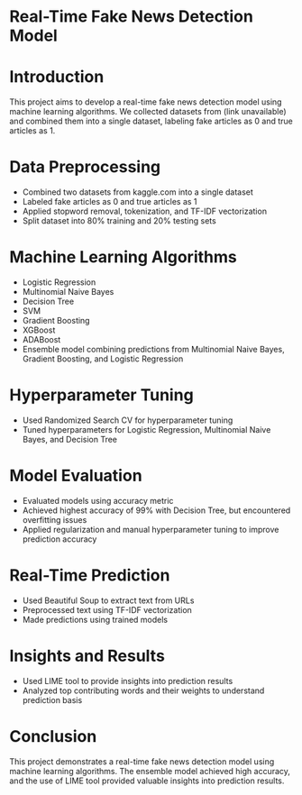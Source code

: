 # Real-Time Fake News Detection Model

# Introduction
This project aims to develop a real-time fake news detection model using machine learning algorithms. We collected datasets from (link unavailable) and combined them into a single dataset, labeling fake articles as 0 and true articles as 1.

# Data Preprocessing
- Combined two datasets from kaggle.com into a single dataset
- Labeled fake articles as 0 and true articles as 1
- Applied stopword removal, tokenization, and TF-IDF vectorization
- Split dataset into 80% training and 20% testing sets

# Machine Learning Algorithms
- Logistic Regression
- Multinomial Naive Bayes
- Decision Tree
- SVM
- Gradient Boosting
- XGBoost
- ADABoost
- Ensemble model combining predictions from Multinomial Naive Bayes, Gradient Boosting, and Logistic Regression

# Hyperparameter Tuning
- Used Randomized Search CV for hyperparameter tuning
- Tuned hyperparameters for Logistic Regression, Multinomial Naive Bayes, and Decision Tree

# Model Evaluation
- Evaluated models using accuracy metric
- Achieved highest accuracy of 99% with Decision Tree, but encountered overfitting issues
- Applied regularization and manual hyperparameter tuning to improve prediction accuracy

# Real-Time Prediction
- Used Beautiful Soup to extract text from URLs
- Preprocessed text using TF-IDF vectorization
- Made predictions using trained models

# Insights and Results
- Used LIME tool to provide insights into prediction results
- Analyzed top contributing words and their weights to understand prediction basis

# Conclusion
This project demonstrates a real-time fake news detection model using machine learning algorithms. The ensemble model achieved high accuracy, and the use of LIME tool provided valuable insights into prediction results.
